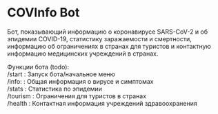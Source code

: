 # COVInfo Bot
Бот, показывающий информацию о коронавирусе SARS-CoV-2 и об эпидемии COVID-19, статистику
заражаемости и смертности, информацию об ограничениях в странах для туристов и контактную
информацию медицинских учреждений в странах.

Функции бота (todo):  
/start : Запуск бота/начальное меню  
/info: : Общая информация о вирусе и симптомах  
/stats : Статистика по эпидемии  
/tourism : Ограничения для туристов в странах  
/health : Контактная информация учреждений здравоохранения  
